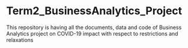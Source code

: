 # Term2_BusinessAnalytics_Project
This repository is having all the documents, data and code of Business Analytics project on COVID-19 impact with respect to restrictions and relaxations
